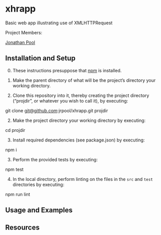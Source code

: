 # xhrapp
Basic web app illustrating use of XMLHTTPRequest

Project Members:

[Jonathan Pool](https://github.com/jrpool)

## Installation and Setup

0. These instructions presuppose that [npm][npm] is installed.

1. Make the parent directory of what will be the project’s directory your working directory.

2. Clone this repository into it, thereby creating the project directory (“projdir”, or whatever you wish to call it), by executing:

  git clone git@github.com:jrpool/xhrapp.git projdir

2. Make the project directory your working directory by executing:

  cd projdir

3. Install required dependencies (see package.json) by executing:

  npm i

3. Perform the provided tests by executing:

  npm test

4. In the local directory, perform linting on the files in the `src` and `test`
directories by executing:

  npm run lint

## Usage and Examples

## Resources

[chai]: https://chaijs.com/
[mocha]: https://mochajs.org/
[npm]: https://www.npmjs.com/
